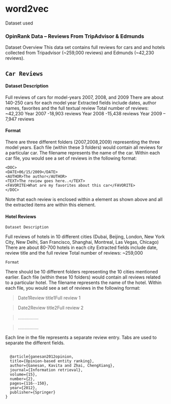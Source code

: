 # word2vec

Dataset used

### OpinRank Data – Reviews From TripAdvisor & Edmunds
 

Dataset Overview
This data set contains full reviews for cars and and hotels collected from Tripadvisor (~259,000 reviews) and Edmunds (~42,230 reviews).

## ``Car Reviews``

#### Dataset Description

Full reviews of cars for model-years 2007, 2008, and 2009
There are about 140-250 cars for each model year
Extracted fields include dates, author names, favorites and the full textual review
Total number of reviews: ~42,230
Year 2007 -18,903 reviews
Year 2008 -15,438 reviews
Year 2009 – 7,947 reviews

#### Format
There are three different folders (2007,2008,2009) representing the three model years. Each file (within these 3 folders) would contain all reviews for a particular car. The filename represents the name of the car. Within each car file, you would see a set of reviews in the following format:
```
<DOC>
<DATE>06/15/2009</DATE>
<AUTHOR>The author</AUTHOR>
<TEXT>The review goes here..</TEXT>
<FAVORITE>What are my favorites about this car</FAVORITE>
</DOC>
```
Note that each review is enclosed within a element as shown above and all the extracted items are within this element.

#### Hotel Reviews

``Dataset Description``

Full reviews of hotels in 10 different cities (Dubai, Beijing, London, New York City, New Delhi, San Francisco, Shanghai, Montreal, Las Vegas, Chicago)
There are about 80-700 hotels in each city
Extracted fields include date, review title and the full review
Total number of reviews: ~259,000


``Format``

There should be 10 different folders representing the 10 cities mentioned earlier. Each file (within these 10 folders) would contain all reviews related to a particular hotel. The filename represents the name of the hotel. Within each file, you would see a set of reviews in the following format:

> Date1<tab>Review title1<tab>Full review 1
 
> Date2<tab>Review title2<tab>Full review 2
 
> …………….

> …………….

Each line in the file represents a separate review entry. Tabs are used to separate the  different fields.



```

  @article{ganesan2012opinion,
  title={Opinion-based entity ranking},
  author={Ganesan, Kavita and Zhai, ChengXiang},
  journal={Information retrieval},
  volume={15},
  number={2},
  pages={116--150},
  year={2012},
  publisher={Springer} 
}
```

